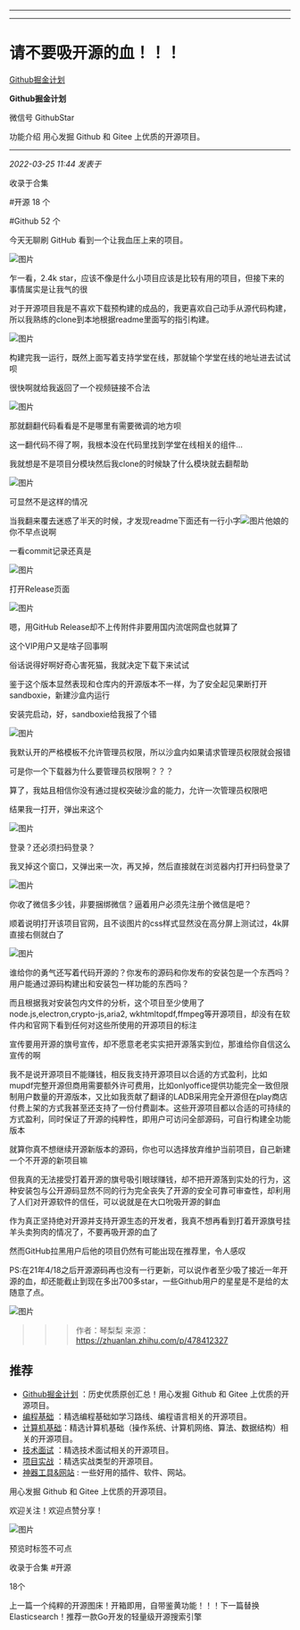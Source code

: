 ----------------------------------------
----------------------------------------
#  请不要吸开源的血！！！

[ Github掘金计划 ](javascript:void\(0\);)

**Github掘金计划** ![]()

微信号 GithubStar

功能介绍 用心发掘 Github 和 Gitee 上优质的开源项目。

____

_2022-03-25 11:44_ _发表于_

收录于合集

#开源 18 个

#Github 52 个

今天无聊刷 GitHub 看到一个让我血压上来的项目。

![图片](https://mmbiz.qpic.cn/mmbiz_png/BcyAypujBVbv8ZATjbMNsLavSTuPKw3aVqE4a0bliaOR01a92E9umOibiaW9iagEE1gFg4Ql3Bgk2OVdQSDiadmK7Dg/640?wx_fmt=png&wxfrom=5&wx_lazy=1&wx_co=1)

  
乍一看，2.4k star，应该不像是什么小项目应该是比较有用的项目，但接下来的事情属实是让我气的很

对于开源项目我是不喜欢下载预构建的成品的，我更喜欢自己动手从源代码构建，所以我熟练的clone到本地根据readme里面写的指引构建。

![图片](https://mmbiz.qpic.cn/mmbiz_png/BcyAypujBVbv8ZATjbMNsLavSTuPKw3aUHVicssdW70SCmsxD93g3ctqsyW2lQmfTTQibjZnNZAicj2XUJWqO7v4A/640?wx_fmt=png)

  

构建完我一运行，既然上面写着支持学堂在线，那就输个学堂在线的地址进去试试呗

很快啊就给我返回了一个视频链接不合法

![图片](https://mmbiz.qpic.cn/mmbiz_jpg/5fknb41ib9qEennfVdxxsJvJroUcjACTry1kRsk432KJLXcuCx7jqEpAicScnFN7mBsIlhEAc9BibpKq6SSQxggOw/640?wx_fmt=jpeg)

那就翻翻代码看看是不是哪里有需要微调的地方呗

这一翻代码不得了啊，我根本没在代码里找到学堂在线相关的组件…

我就想是不是项目分模块然后我clone的时候缺了什么模块就去翻帮助

![图片](https://mmbiz.qpic.cn/mmbiz_png/5fknb41ib9qEennfVdxxsJvJroUcjACTrLib4vLZM07oBt2sO0y46N7mXQfs7lkaFojDdEwr02XvkkYbMmaAuYgQ/640?wx_fmt=png)

可显然不是这样的情况

当我翻来覆去迷惑了半天的时候，才发现readme下面还有一行小字![图片](https://mmbiz.qpic.cn/mmbiz_png/5fknb41ib9qEennfVdxxsJvJroUcjACTr0AzCgFunpa5ksoVOm848jK6ONpMlfkJzbJUibwqFvakGO1VjBbIA29Q/640?wx_fmt=png)他娘的你不早点说啊

一看commit记录还真是

![图片](https://mmbiz.qpic.cn/mmbiz_jpg/5fknb41ib9qEennfVdxxsJvJroUcjACTrxuK40iaGJVbjJOzhX1XMUwVSWLQX7tI8Zr1ICdGMPic9TJf38BrrjAiag/640?wx_fmt=jpeg)

打开Release页面

![图片](https://mmbiz.qpic.cn/mmbiz_jpg/5fknb41ib9qEennfVdxxsJvJroUcjACTrmWETtFkLZxUpuicO2mcEFheqIkDxXpJQehjreUEytFtVwmHMJKR1uuA/640?wx_fmt=jpeg)

嗯，用GitHub Release却不上传附件非要用国内流氓网盘也就算了

这个VIP用户又是啥子回事啊

俗话说得好啊好奇心害死猫，我就决定下载下来试试

鉴于这个版本显然表现和仓库内的开源版本不一样，为了安全起见果断打开sandboxie，新建沙盒内运行

安装完启动，好，sandboxie给我报了个错

![图片](https://mmbiz.qpic.cn/mmbiz_png/5fknb41ib9qEennfVdxxsJvJroUcjACTrcSAEgwX6aKBofwbxX23HwJ8icSnE4FMrBZ8dqxMx2LibsJw7FP9kOxibA/640?wx_fmt=png)

我默认开的严格模板不允许管理员权限，所以沙盒内如果请求管理员权限就会报错

可是你一个下载器为什么要管理员权限啊？？？

算了，我姑且相信你没有通过提权突破沙盒的能力，允许一次管理员权限吧

结果我一打开，弹出来这个

![图片](https://mmbiz.qpic.cn/mmbiz_jpg/5fknb41ib9qEennfVdxxsJvJroUcjACTrNhwHanHAq7NdZ6LIekLibictZa461pr8oPYscLs6jcO5hxicDicxo78ALg/640?wx_fmt=jpeg)

登录？还必须扫码登录？

我叉掉这个窗口，又弹出来一次，再叉掉，然后直接就在浏览器内打开扫码登录了

![图片](https://mmbiz.qpic.cn/mmbiz_jpg/5fknb41ib9qEennfVdxxsJvJroUcjACTrbq9Y1oUepKUQV4QHBCzIPL128EANq5lCia6bGiaA6LUoB4OnegDiaYdrg/640?wx_fmt=jpeg)

你收了微信多少钱，非要捆绑微信？逼着用户必须先注册个微信是吧？

顺着说明打开该项目官网，且不谈图片的css样式显然没在高分屏上测试过，4k屏直接右侧就白了

![图片](https://mmbiz.qpic.cn/mmbiz_jpg/5fknb41ib9qEennfVdxxsJvJroUcjACTrS4Tqch18vgLgKzs0LhUZ8c5eZymOtD5Fb0cFdkHTDmibwsnmAQspXjA/640?wx_fmt=jpeg)

谁给你的勇气还写着代码开源的？你发布的源码和你发布的安装包是一个东西吗？用户能通过源码构建出和安装包一样功能的东西吗？

而且根据我对安装包内文件的分析，这个项目至少使用了node.js,electron,crypto-js,aria2,
wkhtmltopdf,ffmpeg等开源项目，却没有在软件内和官网下看到任何对这些所使用的开源项目的标注

宣传要用开源的旗号宣传，却不愿意老老实实把开源落实到位，那谁给你自信这么宣传的啊

我不是说开源项目不能赚钱，相反我支持开源项目以合适的方式盈利，比如mupdf完整开源但商用需要额外许可费用，比如onlyoffice提供功能完全一致但限制用户数量的开源版本，又比如我贡献了翻译的LADB采用完全开源但在play商店付费上架的方式我甚至还支持了一份付费副本。这些开源项目都以合适的可持续的方式盈利，同时保证了开源的纯粹性，即用户可访问全部源码，可自行构建全功能版本

就算你真不想继续开源新版本的源码，你也可以选择放弃维护当前项目，自己新建一个不开源的新项目嘛

但我真的无法接受打着开源的旗号吸引眼球赚钱，却不把开源落到实处的行为，这种安装包与公开源码显然不同的行为完全丧失了开源的安全可靠可审查性，却利用了人们对开源软件的信任，可以说就是在大口吮吸开源的鲜血

作为真正坚持绝对开源并支持开源生态的开发者，我真不想再看到打着开源旗号挂羊头卖狗肉的情况了，不要再吸开源的血了

然而GitHub拉黑用户后他的项目仍然有可能出现在推荐里，令人感叹

PS:在21年4/18之后开源源码再也没有一行更新，可以说作者至少吸了接近一年开源的血，却还能截止到现在多出700多star，一些Github用户的星星是不是给的太随意了点。

![图片](https://mmbiz.qpic.cn/mmbiz_jpg/5fknb41ib9qEennfVdxxsJvJroUcjACTrm68KDwrpT8MEexB0aQCKdOpNGMYILFw3Mx2ibmapQdUgsSwiafbF5SuA/640?wx_fmt=jpeg)

> > > 作者：琴梨梨 来源：https://zhuanlan.zhihu.com/p/478412327

## 推荐

  * [Github掘金计划](https://mp.weixin.qq.com/mp/appmsgalbum?__biz=MzIwNDgzMzI3Mg==&action=getalbum&album_id=1571213952619954180#wechat_redirect) ：历史优质原创汇总！用心发掘 Github 和 Gitee 上优质的开源项目。
  * [编程基础](https://mp.weixin.qq.com/mp/appmsgalbum?action=getalbum&album_id=1632585323454971905&__biz=MzIwNDgzMzI3Mg==#wechat_redirect) ：精选编程基础如学习路线、编程语言相关的开源项目。
  * [计算机基础](https://mp.weixin.qq.com/mp/appmsgalbum?action=getalbum&album_id=1635325633234780161&__biz=MzIwNDgzMzI3Mg==#wechat_redirect)：精选计算机基础（操作系统、计算机网络、算法、数据结构）相关的开源项目。
  * [技术面试](https://mp.weixin.qq.com/mp/appmsgalbum?action=getalbum&album_id=1632589980491366403&__biz=MzIwNDgzMzI3Mg==#wechat_redirect) ：精选技术面试相关的开源项目。
  * [项目实战](https://mp.weixin.qq.com/mp/appmsgalbum?action=getalbum&album_id=1632590550748938241&__biz=MzIwNDgzMzI3Mg==#wechat_redirect) ：精选实战类型的开源项目。
  * [神器工具&网站](https://mp.weixin.qq.com/mp/appmsgalbum?__biz=MzIwNDgzMzI3Mg==&action=getalbum&album_id=1692140336665378820#wechat_redirect) : 一些好用的插件、软件、网站。

  

用心发掘 Github 和 Gitee 上优质的开源项目。

欢迎关注！欢迎点赞分享！

![图片](https://mmbiz.qpic.cn/mmbiz_jpg/BcyAypujBVZqeicvzhcGl7FLyAw3Xsu2POdZOiaPnQXryMp8gyzkcKF4NGgOydQcCWhicNREhf8fQ1euq2lTzhrtA/640?wx_fmt=jpeg)

预览时标签不可点

收录于合集 #开源

18个

上一篇一个纯粹的开源图床！开箱即用，自带鉴黄功能！！！下一篇替换 Elasticsearch！推荐一款Go开发的轻量级开源搜索引擎

